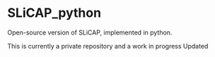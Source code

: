 # SLiCAP_python
Open-source version of SLiCAP, implemented in python.

This is currently a private repository and a work in progress
Updated
